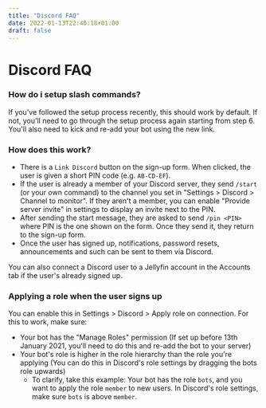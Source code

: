 ```yaml
---
title: "Discord FAQ"
date: 2022-01-13T22:40:18+01:00
draft: false
---
```


# Discord FAQ

### How do i setup slash commands?

If you've followed the setup process recently, this should work by default. If not, you'll need to go through the setup process again starting from step 6. You'll also need to kick and re-add your bot using the new link.

### How does this work?

* There is a `Link Discord` button on the sign-up form. When clicked, the user is given a short PIN code (e.g. `AB-CD-EF`).
* If the user is already a member of your Discord server, they send `/start` (or your own command) to the channel you set in "Settings > Discord > Channel to monitor". If they aren't a member, you can enable "Provide server invite" in settings to display an invite next to the PIN.
* After sending the start message, they are asked to send `/pin <PIN>` where PIN is the one shown on the form. Once they send it, they return to the sign-up form.
* Once the user has signed up, notifications, password resets, announcements and such can be sent to them via Discord.

You can also connect a Discord user to a Jellyfin account in the Accounts tab if the user's already signed up.

### Applying a role when the user signs up

You can enable this in Settings > Discord > Apply role on connection. For this to work, make sure:
* Your bot has the "Manage Roles" permission (If set up before 13th January 2021, you'll need to do this and re-add the bot to your server)
* Your bot's role is higher in the role hierarchy than the role you're applying (You can do this in Discord's role settings by dragging the bots role upwards)
  * To clarify, take this example: Your bot has the role `bots`, and you want to apply the role `member` to new users. In Discord's role settings, make sure `bots` is above `member`.


